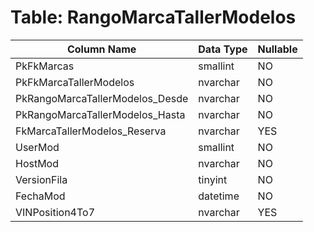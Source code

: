 # Table: RangoMarcaTallerModelos

| Column Name | Data Type | Nullable |
|-------------|-----------|----------|
| PkFkMarcas | smallint | NO |
| PkFkMarcaTallerModelos | nvarchar | NO |
| PkRangoMarcaTallerModelos_Desde | nvarchar | NO |
| PkRangoMarcaTallerModelos_Hasta | nvarchar | NO |
| FkMarcaTallerModelos_Reserva | nvarchar | YES |
| UserMod | smallint | NO |
| HostMod | nvarchar | NO |
| VersionFila | tinyint | NO |
| FechaMod | datetime | NO |
| VINPosition4To7 | nvarchar | YES |
